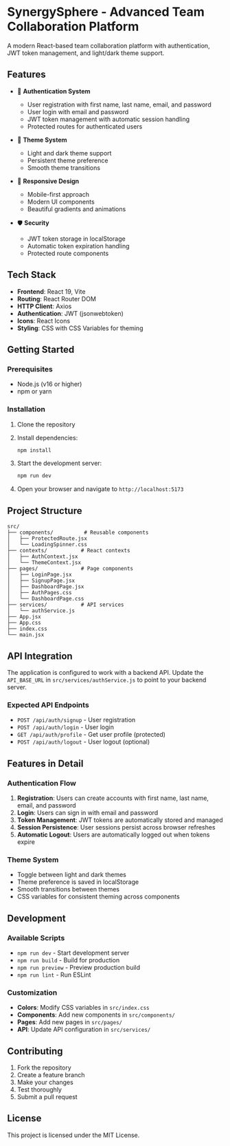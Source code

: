 # SynergySphere - Advanced Team Collaboration Platform

A modern React-based team collaboration platform with authentication, JWT token management, and light/dark theme support.

## Features

- 🔐 **Authentication System**
  - User registration with first name, last name, email, and password
  - User login with email and password
  - JWT token management with automatic session handling
  - Protected routes for authenticated users

- 🎨 **Theme System**
  - Light and dark theme support
  - Persistent theme preference
  - Smooth theme transitions

- 📱 **Responsive Design**
  - Mobile-first approach
  - Modern UI components
  - Beautiful gradients and animations

- 🛡️ **Security**
  - JWT token storage in localStorage
  - Automatic token expiration handling
  - Protected route components

## Tech Stack

- **Frontend**: React 19, Vite
- **Routing**: React Router DOM
- **HTTP Client**: Axios
- **Authentication**: JWT (jsonwebtoken)
- **Icons**: React Icons
- **Styling**: CSS with CSS Variables for theming

## Getting Started

### Prerequisites

- Node.js (v16 or higher)
- npm or yarn

### Installation

1. Clone the repository
2. Install dependencies:
   ```bash
   npm install
   ```

3. Start the development server:
   ```bash
   npm run dev
   ```

4. Open your browser and navigate to `http://localhost:5173`

## Project Structure

```
src/
├── components/          # Reusable components
│   ├── ProtectedRoute.jsx
│   └── LoadingSpinner.css
├── contexts/           # React contexts
│   ├── AuthContext.jsx
│   └── ThemeContext.jsx
├── pages/              # Page components
│   ├── LoginPage.jsx
│   ├── SignupPage.jsx
│   ├── DashboardPage.jsx
│   ├── AuthPages.css
│   └── DashboardPage.css
├── services/           # API services
│   └── authService.js
├── App.jsx
├── App.css
├── index.css
└── main.jsx
```

## API Integration

The application is configured to work with a backend API. Update the `API_BASE_URL` in `src/services/authService.js` to point to your backend server.

### Expected API Endpoints

- `POST /api/auth/signup` - User registration
- `POST /api/auth/login` - User login
- `GET /api/auth/profile` - Get user profile (protected)
- `POST /api/auth/logout` - User logout (optional)

## Features in Detail

### Authentication Flow

1. **Registration**: Users can create accounts with first name, last name, email, and password
2. **Login**: Users can sign in with email and password
3. **Token Management**: JWT tokens are automatically stored and managed
4. **Session Persistence**: User sessions persist across browser refreshes
5. **Automatic Logout**: Users are automatically logged out when tokens expire

### Theme System

- Toggle between light and dark themes
- Theme preference is saved in localStorage
- Smooth transitions between themes
- CSS variables for consistent theming across components

## Development

### Available Scripts

- `npm run dev` - Start development server
- `npm run build` - Build for production
- `npm run preview` - Preview production build
- `npm run lint` - Run ESLint

### Customization

- **Colors**: Modify CSS variables in `src/index.css`
- **Components**: Add new components in `src/components/`
- **Pages**: Add new pages in `src/pages/`
- **API**: Update API configuration in `src/services/`

## Contributing

1. Fork the repository
2. Create a feature branch
3. Make your changes
4. Test thoroughly
5. Submit a pull request

## License

This project is licensed under the MIT License.